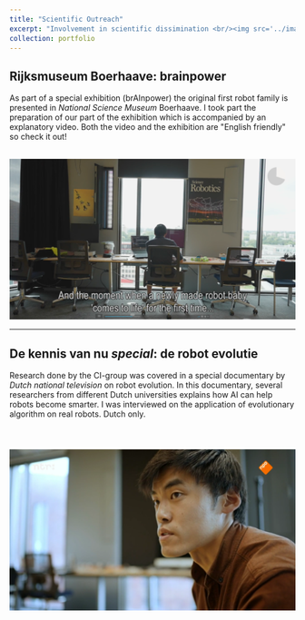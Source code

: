 ```yaml
---
title: "Scientific Outreach"
excerpt: "Involvement in scientific dissimination <br/><img src='../images/kennis.png'>"
collection: portfolio
---
```

Rijksmuseum Boerhaave: brainpower
-
As part of a special exhibition (brAInpower) the original first robot family is presented in _National Science Museum_ Boerhaave.
I took part the preparation of our part of the exhibition which is accompanied by an explanatory video.
Both the video and the exhibition are "English friendly" so check it out!

[<br/><img src="../images/Boerhaave.png"/>](https://vimeo.com/742442764/233b007f53)

---

De kennis van nu _special_: de robot evolutie 
-
Research done by the CI-group was covered in a special documentary by _Dutch national television_ on robot evolution. 
In this documentary, several researchers from different Dutch universities explains how AI can help robots become smarter. 
I was interviewed on the application of evolutionary algorithm on real robots. Dutch only. 

[<br/><img src="../images/kennis.png"/>](https://dekennisvannu.nl/site/media/De-Kennis-van-Nu-special-De-Robot-Evolutie/VPWON_1330215) 
---